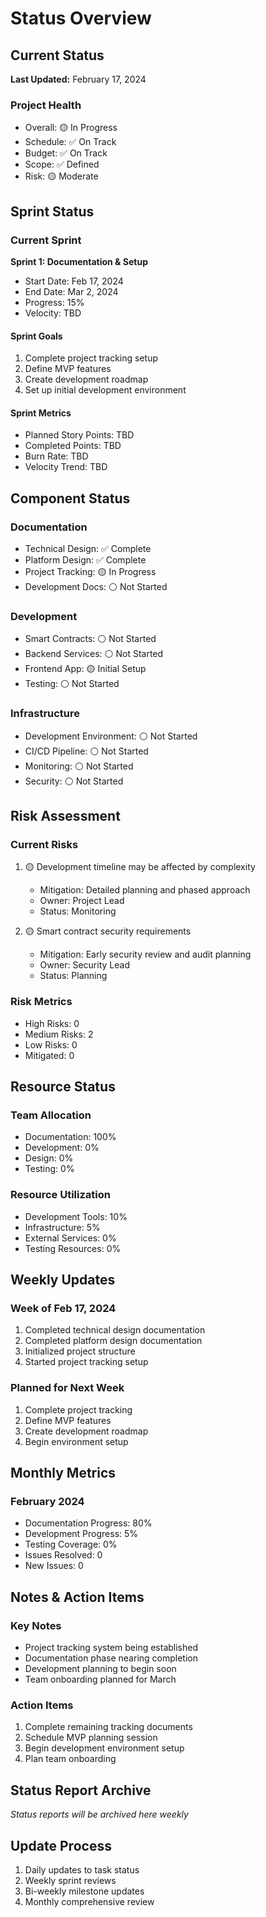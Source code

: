 # Status Overview

## Current Status
**Last Updated:** February 17, 2024

### Project Health
- Overall: 🟡 In Progress
- Schedule: ✅ On Track
- Budget: ✅ On Track
- Scope: ✅ Defined
- Risk: 🟡 Moderate

## Sprint Status

### Current Sprint
**Sprint 1: Documentation & Setup**
- Start Date: Feb 17, 2024
- End Date: Mar 2, 2024
- Progress: 15%
- Velocity: TBD

#### Sprint Goals
1. Complete project tracking setup
2. Define MVP features
3. Create development roadmap
4. Set up initial development environment

#### Sprint Metrics
- Planned Story Points: TBD
- Completed Points: TBD
- Burn Rate: TBD
- Velocity Trend: TBD

## Component Status

### Documentation
- Technical Design: ✅ Complete
- Platform Design: ✅ Complete
- Project Tracking: 🟡 In Progress
- Development Docs: ⚪ Not Started

### Development
- Smart Contracts: ⚪ Not Started
- Backend Services: ⚪ Not Started
- Frontend App: 🟡 Initial Setup
- Testing: ⚪ Not Started

### Infrastructure
- Development Environment: ⚪ Not Started
- CI/CD Pipeline: ⚪ Not Started
- Monitoring: ⚪ Not Started
- Security: ⚪ Not Started

## Risk Assessment

### Current Risks
1. 🟡 Development timeline may be affected by complexity
   - Mitigation: Detailed planning and phased approach
   - Owner: Project Lead
   - Status: Monitoring

2. 🟡 Smart contract security requirements
   - Mitigation: Early security review and audit planning
   - Owner: Security Lead
   - Status: Planning

### Risk Metrics
- High Risks: 0
- Medium Risks: 2
- Low Risks: 0
- Mitigated: 0

## Resource Status

### Team Allocation
- Documentation: 100%
- Development: 0%
- Design: 0%
- Testing: 0%

### Resource Utilization
- Development Tools: 10%
- Infrastructure: 5%
- External Services: 0%
- Testing Resources: 0%

## Weekly Updates

### Week of Feb 17, 2024
1. Completed technical design documentation
2. Completed platform design documentation
3. Initialized project structure
4. Started project tracking setup

### Planned for Next Week
1. Complete project tracking
2. Define MVP features
3. Create development roadmap
4. Begin environment setup

## Monthly Metrics

### February 2024
- Documentation Progress: 80%
- Development Progress: 5%
- Testing Coverage: 0%
- Issues Resolved: 0
- New Issues: 0

## Notes & Action Items

### Key Notes
- Project tracking system being established
- Documentation phase nearing completion
- Development planning to begin soon
- Team onboarding planned for March

### Action Items
1. Complete remaining tracking documents
2. Schedule MVP planning session
3. Begin development environment setup
4. Plan team onboarding

## Status Report Archive
*Status reports will be archived here weekly*

## Update Process
1. Daily updates to task status
2. Weekly sprint reviews
3. Bi-weekly milestone updates
4. Monthly comprehensive review 